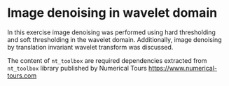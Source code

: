 # Image denoising in wavelet domain
In this exercise image denoising was performed using hard thresholding and soft thresholding in the wavelet domain. Additionally, image denoising by translation invariant wavelet transform was discussed. 

The content of `nt_toolbox` are required dependencies extracted from `nt_toolbox` library published by Numerical Tours https://www.numerical-tours.com

